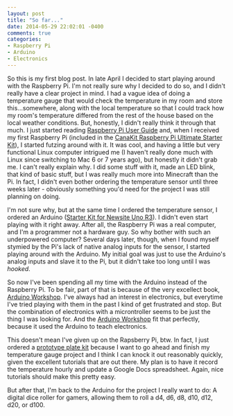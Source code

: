 ```yaml
---
layout: post
title: "So far..."
date: 2014-05-29 22:02:01 -0400
comments: true
categories: 
- Raspberry Pi
- Arduino
- Electronics
---
```

So this is my first blog post.  In late April I decided to start playing around with the Raspberry Pi.  I'm not really sure why I decided to do so, and I didn't really have a clear project in mind.  I had a vague idea of doing a temperature gauge that would check the temperature in my room and store this...somewhere, along with the local temperature so that I could track how my room's temperature differed from the rest of the house based on the local weather conditions.  But, honestly, I didn't really think it through that much.  I just started reading [Raspberry Pi User Guide](http://www.amazon.com/gp/product/B00HR38R8A/ref=oh_d__o07_details_o07__i00?ie=UTF8&psc=1) and, when I received my first Raspberry Pi (included in the [CanaKit Raspberry Pi Ultimate Starter Kit](http://www.amazon.com/gp/product/B00G1PNG54/ref=oh_details_o09_s00_i01?ie=UTF8&psc=1)), I started futzing around with it.  It was cool, and having a little but very functional Linux computer intrigued me (I haven't really done much with Linux since switching to Mac 6 or 7 years ago), but honestly it didn't grab me.  I can't really explain why.  I did some stuff with it, made an LED blink, that kind of basic stuff, but I was really much more into Minecraft than the Pi.  In fact, I didn't even bother ordering the temperature sensor until three weeks later - obviously something you'd need for the project I was still planning on doing.

I'm not sure why, but at the same time I ordered the temperature sensor, I ordered an Arduino ([Starter Kit for Newsite Uno R3](http://www.amazon.com/gp/product/B0051QHPJM/ref=oh_details_o03_s00_i01?ie=UTF8&psc=1)).  I didn't even start playing with it right away.  After all, the Raspberry Pi was a real computer, and I'm a programmer not a hardware guy.  So why bother with such an underpowered computer?  Several days later, though, when I found myself stymied by the Pi's lack of native analog inputs for the sensor, I started playing around with the Arduino.  My initial goal was just to use the Arduino's analog inputs and slave it to the Pi, but it didn't take too long until I was *hooked*.

So now I've been spending all my time with the Arduino instead of the Raspberry Pi.  To be fair, part of that is because of the very excellect book, [Arduino Workshop](http://www.amazon.com/gp/product/B00CLHK0OQ/ref=oh_d__o03_details_o03__i00?ie=UTF8&psc=1).  I've always had an interest in electronics, but everytime I've tried playing with them in the past I kind of get frustrated and stop.  But the combination of electronics with a microntroller seems to be just the thing I was looking for.  And the [Arduino Workshop](http://www.amazon.com/gp/product/B00CLHK0OQ/ref=oh_d__o03_details_o03__i00?ie=UTF8&psc=1) fit that perfectly, because it used the Arduino to teach electronics.  

This doesn't mean I've given up on the Rapsberry Pi, btw.  In fact, I just ordered a [prototype plate kit](http://www.amazon.com/gp/product/B00C45UHQ6/ref=oh_details_o00_s00_i02?ie=UTF8&psc=1) because I want to go ahead and finish my temperature gauge project and I think I can knock it out reasonably quickly, given the excellent tutorials that are out there.  My plan is to have it record the temperature hourly and update a Google Docs spreadsheet.  Again, nice tutorials should make this pretty easy.

But after that, I'm back to the Arduino for the project I really want to do: A digital dice roller for gamers, allowing them to roll a d4, d6, d8, d10, d12, d20, or d100.